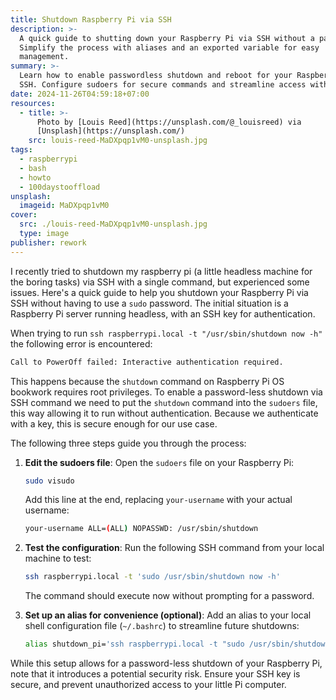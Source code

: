 ```yaml
---
title: Shutdown Raspberry Pi via SSH
description: >-
  A quick guide to shutting down your Raspberry Pi via SSH without a password.
  Simplify the process with aliases and an exported variable for easy
  management.
summary: >-
  Learn how to enable passwordless shutdown and reboot for your Raspberry Pi via
  SSH. Configure sudoers for secure commands and streamline access with aliases.
date: 2024-11-26T04:59:18+07:00
resources:
  - title: >-
      Photo by [Louis Reed](https://unsplash.com/@_louisreed) via
      [Unsplash](https://unsplash.com/)
    src: louis-reed-MaDXpqp1vM0-unsplash.jpg
tags:
  - raspberrypi
  - bash
  - howto
  - 100daystooffload
unsplash:
  imageid: MaDXpqp1vM0
cover:
  src: ./louis-reed-MaDXpqp1vM0-unsplash.jpg
  type: image
publisher: rework
---
```


I recently tried to shutdown my raspberry pi (a little headless machine for the boring tasks) via SSH with a single command, but experienced some issues. Here's a quick guide to help you shutdown your Raspberry Pi via SSH without having to use a `sudo` password. The initial situation is a Raspberry Pi server running headless, with an SSH key for authentication.

When trying to run `ssh raspberrypi.local -t "/usr/sbin/shutdown now -h"` the following error is encountered:

```bash
Call to PowerOff failed: Interactive authentication required.
```

This happens because the `shutdown` command on Raspberry Pi OS bookwork requires root privileges. To enable a password-less shutdown via SSH command we need to put the `shutdown` command into the `sudoers` file, this way allowing it to run without authentication. Because we authenticate with a key, this is secure enough for our use case.

The following three steps guide you through the process:

1. **Edit the sudoers file**:
   Open the `sudoers` file on your Raspberry Pi:

   ```bash
   sudo visudo
   ```

   Add this line at the end, replacing `your-username` with your actual username:

   ```bash
   your-username ALL=(ALL) NOPASSWD: /usr/sbin/shutdown
   ```

2. **Test the configuration**:
   Run the following SSH command from your local machine to test:

   ```bash
   ssh raspberrypi.local -t 'sudo /usr/sbin/shutdown now -h'
   ```

   The command should execute now without prompting for a password.

3. **Set up an alias for convenience (optional)**:
   Add an alias to your local shell configuration file (`~/.bashrc`) to streamline future shutdowns:

   ```bash
   alias shutdown_pi='ssh raspberrypi.local -t "sudo /usr/sbin/shutdown now -h"'
   ```

While this setup allows for a password-less shutdown of your Raspberry Pi, note that it introduces a potential security risk. Ensure your SSH key is secure, and prevent unauthorized access to your little Pi computer.
